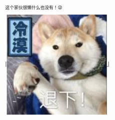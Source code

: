 这个家伙很懒什么也没有！😜


|<a href="https://quantumult.app/x/open-app/ui?module=gallery&type=icon&action=add&content=%5B%0A%20%20%20%20%22https%3A%2F%2Fgithub.com%2FKoolson%2FQure%2Fraw%2Fmaster%2FOther%2FQureLight-All.json%22%0A%5D"><img src="https://github.com/Arikawas/Arikawas/blob/main/png/1.jpeg" alt="Qure图标库（黑白）" width="320" height="320" align="center"> |
